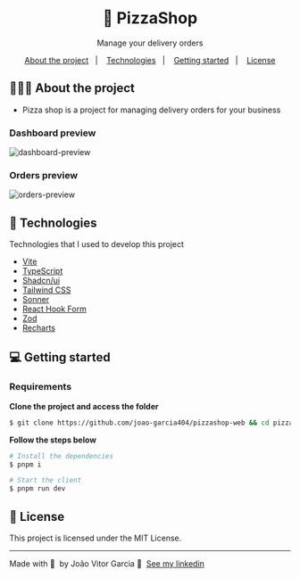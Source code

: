 <h1 align="center">
  🍕 PizzaShop
</h1>

<p align="center">Manage your delivery orders</p>

<p align="center">
  <a href="#-about-the-project">About the project</a>&nbsp;&nbsp;&nbsp;|&nbsp;&nbsp;&nbsp;
  <a href="#-technologies">Technologies</a>&nbsp;&nbsp;&nbsp;|&nbsp;&nbsp;&nbsp;
  <a href="#-getting-started">Getting started</a>&nbsp;&nbsp;&nbsp;|&nbsp;&nbsp;&nbsp;
  <a href="#-license">License</a>
</p>

## 👨🏻‍💻 About the project

- <p>Pizza shop is a project for managing delivery orders for your business</p>

<h3>Dashboard preview</h3>

![dashboard-preview](https://github.com/joao-garcia404/pizzashop-web/assets/68558302/b2ad30ac-71b6-4f7f-ae64-da747ebf6671)

<h3>Orders preview</h3>

![orders-preview](https://github.com/joao-garcia404/pizzashop-web/assets/68558302/acf993ac-5bf5-4575-96c3-8e4ecfe13a16)

## 🚀 Technologies

Technologies that I used to develop this project

- [Vite](https://vitejs.dev)
- [TypeScript](https://www.typescriptlang.org/)
- [Shadcn/ui](https://ui.shadcn.com)
- [Tailwind CSS](https://tailwindcss.com)
- [Sonner](https://sonner.emilkowal.ski)
- [React Hook Form](https://react-hook-form.com)
- [Zod](https://github.com/colinhacks/zod)
- [Recharts](https://recharts.org/en-US/)

## 💻 Getting started

### Requirements

**Clone the project and access the folder**

```bash
$ git clone https://github.com/joao-garcia404/pizzashop-web && cd pizzashop-web
```

**Follow the steps below**

```bash
# Install the dependencies
$ pnpm i

# Start the client
$ pnpm run dev
```

## 📝 License

This project is licensed under the MIT License.

---

Made with 💜 &nbsp;by João Vitor Garcia 👋 &nbsp;[See my linkedin](https://www.linkedin.com/in/joao-garcia404/)
